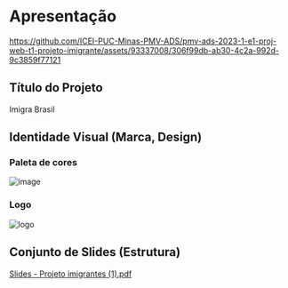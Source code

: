 # Apresentação

https://github.com/ICEI-PUC-Minas-PMV-ADS/pmv-ads-2023-1-e1-proj-web-t1-projeto-imigrante/assets/93337008/306f99db-ab30-4c2a-992d-9c3859f77121


## Título do Projeto

Imigra Brasil

## Identidade Visual (Marca, Design)

### Paleta de cores

![image](https://github.com/ICEI-PUC-Minas-PMV-ADS/pmv-ads-2023-1-e1-proj-web-t1-projeto-imigrante/assets/93337008/00018247-640c-4b1a-b4d1-d18c97e8f07e)

### Logo

![logo](https://github.com/ICEI-PUC-Minas-PMV-ADS/pmv-ads-2023-1-e1-proj-web-t1-projeto-imigrante/assets/93337008/435f0cf0-53c8-42e5-987d-0df622496dfe)


## Conjunto de Slides (Estrutura)


 [Slides - Projeto imigrantes (1).pdf](https://github.com/ICEI-PUC-Minas-PMV-ADS/pmv-ads-2023-1-e1-proj-web-t1-projeto-imigrante/files/11860820/Slides.-.Projeto.imigrantes.1.pdf)

